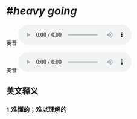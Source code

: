 # ***\#heavy going*** 
英音
<audio src="./media/heavy going1_AAC.aac" controls="controls"></audio>

美音
<audio src="./media/heavy going 2_AAC.aac" controls="controls"></audio>



  

英文释义
---
### 1.**难懂的；难以理解的**  


